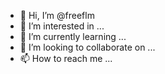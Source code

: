 - 👋 Hi, I’m @freeflm
- 👀 I’m interested in ...
- 🌱 I’m currently learning ...
- 💞️ I’m looking to collaborate on ...
- 📫 How to reach me ...

<!---
freeflm/freeflm is a ✨ special ✨ repository because its `README.md` (this file) appears on your GitHub profile.
You can click the Preview link to take a look at your changes.
--->
